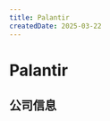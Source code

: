 ```yaml
---
title: Palantir
createdDate: 2025-03-22
---
```


# Palantir

## 公司信息

<DirectHireCompanyTable state="colorado" city="denver" companyJsonFileName="palantir" />
